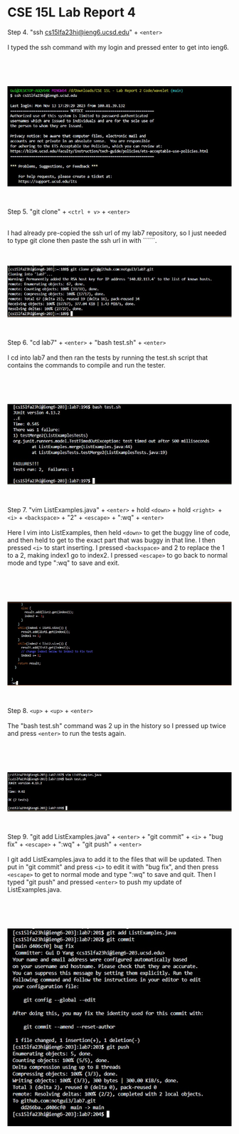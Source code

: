# **CSE 15L Lab Report 4** 


Step 4. "ssh cs15lfa23hi@ieng6.ucsd.edu" + ```<enter>``` <br>
<br>
    I typed the ssh command with my login and pressed enter to get into ieng6.

<br>
<br>
<br>

![Image](step4.jpg)

<br>


Step 5. "git clone" + ```<ctrl + v>``` + ```<enter>``` <br>

<br>
    I had already pre-copied the ssh url of my lab7 repository, so I just needed to type git clone then paste the ssh url in with ```<ctrl + v>```.

<br>
<br>
<br>

![Image](step5.jpg)

<br>


Step 6. "cd lab7" + ```<enter>``` + "bash test.sh" + ```<enter>``` <br>
<br>
    I cd into lab7 and then ran the tests by running the test.sh script that contains the commands to compile and run the tester.

    
<br>
<br>
<br>

![Image](step6.jpg)

<br>


Step 7. "vim ListExamples.java" + ```<enter>``` + hold ```<down>``` + hold ```<right> ```+ ```<i>``` + ```<backspace>``` + "2" + ```<escape>``` + ":wq" + ```<enter>``` <br>
<br>
    Here I vim into ListExamples, then held ```<down>``` to get the buggy line of code, and then held <right> to get to the exact part that was buggy in that line.
    I then pressed ```<i>``` to start inserting. I pressed ```<backspace>``` and 2 to replace the 1 to a 2, making index1 go to index2.
    I pressed ```<escape>``` to go back to normal mode and type ":wq" to save and exit.

<br>
<br>
<br>

![Image](step7.jpg)

<br>


Step 8. ```<up>``` + ```<up>``` + ```<enter>``` <br>
<br>
    The "bash test.sh" command was 2 up in the history so I pressed up twice and press ```<enter>``` to run the tests again.

<br>
<br>
<br>

![Image](step8.jpg)

<br>


Step 9. "git add ListExamples.java" + ```<enter>``` + "git commit" + ```<i>``` + "bug fix" + ```<escape>``` + ":wq" + "git push" + ```<enter>``` <br>
<br>
    I git add ListExamples.java to add it to the files that will be updated.
    Then put in "git commit" and press ```<i>``` to edit it with "bug fix", and then press ```<escape>``` to get to normal mode and type ":wq" to save and quit.
    Then I typed "git push" and pressed ```<enter>``` to push my update of ListExamples.java.


<br>
<br>
<br>

![Image](step9.jpg)



